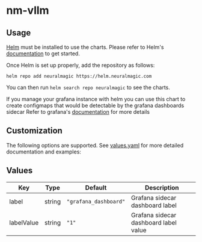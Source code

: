 # nm-vllm

## Usage

[Helm](https://helm.sh) must be installed to use the charts.
Please refer to Helm's [documentation](https://helm.sh/docs/) to get started.

Once Helm is set up properly, add the repository as follows:

```console
helm repo add neuralmagic https://helm.neuralmagic.com
```

You can then run `helm search repo neuralmagic` to see the charts.

If you manage your grafana instance with helm you can use this chart to create configmaps that would be detectable by the grafana dashboards sidecar
Refer to grafana's [documentation](https://github.com/grafana/helm-charts/blob/main/charts/grafana/README.md#sidecar-for-dashboards) for more details

## Customization
The following options are supported. See [values.yaml](/charts/nm-vllm-grafana-dashboards/values.yaml) for more detailed documentation and examples:

## Values

| Key | Type | Default | Description |
|-----|------|---------|-------------|
| label | string | `"grafana_dashboard"` | Grafana sidecar dashboard label |
| labelValue | string | `"1"` | Grafana sidecar dashboard label value |
